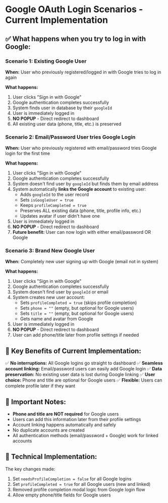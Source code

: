 # Google OAuth Login Scenarios - Current Implementation

## ✅ What happens when you try to log in with Google:

### Scenario 1: Existing Google User
**When:** User who previously registered/logged in with Google tries to log in again

**What happens:**
1. User clicks "Sign in with Google"
2. Google authentication completes successfully
3. System finds user in database by their `googleId`
4. User is immediately logged in
5. **NO POPUP** - Direct redirect to dashboard
6. All existing user data (phone, title, etc.) is preserved

### Scenario 2: Email/Password User tries Google Login
**When:** User who previously registered with email/password tries Google login for the first time

**What happens:**
1. User clicks "Sign in with Google"
2. Google authentication completes successfully
3. System doesn't find user by `googleId` but finds them by email address
4. System automatically **links the Google account** to existing user:
   - Adds `googleId` to the user record
   - Sets `isGoogleUser = true`
   - Keeps `profileCompleted = true`
   - Preserves ALL existing data (phone, title, profile info, etc.)
   - Updates avatar if user didn't have one
5. User is immediately logged in
6. **NO POPUP** - Direct redirect to dashboard
7. **Future benefit:** User can now login with either email/password OR Google

### Scenario 3: Brand New Google User
**When:** Completely new user signing up with Google (email not in system)

**What happens:**
1. User clicks "Sign in with Google"
2. Google authentication completes successfully
3. System doesn't find user by `googleId` or email
4. System creates new user account:
   - Sets `profileCompleted = true` (skips profile completion)
   - Sets `phone = ""` (empty, but optional for Google users)
   - Sets `title = ""` (empty, but optional for Google users)
   - Gets name and avatar from Google
5. User is immediately logged in
6. **NO POPUP** - Direct redirect to dashboard
7. User can add phone/title later from profile settings if needed

## 🎯 Key Benefits of Current Implementation:

✅ **No interruptions:** All Google logins go straight to dashboard
✅ **Seamless account linking:** Email/password users can easily add Google login
✅ **Data preservation:** No existing user data is lost during Google linking
✅ **User choice:** Phone and title are optional for Google users
✅ **Flexible:** Users can complete profile later if they want

## 📝 Important Notes:

- **Phone and title are NOT required** for Google users
- Users can add this information later from their profile settings
- Account linking happens automatically and safely
- No duplicate accounts are created
- All authentication methods (email/password + Google) work for linked accounts

## 🔧 Technical Implementation:

The key changes made:
1. Set `needsProfileCompletion = false` for all Google logins
2. Set `profileCompleted = true` for all Google users (new and linked)
3. Removed profile completion modal logic from Google login flow
4. Allow empty phone/title fields for Google users
